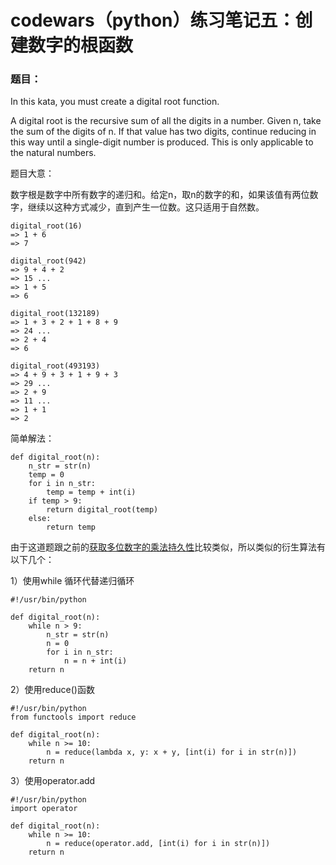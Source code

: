# codewars（python）练习笔记五：创建数字的根函数

### 题目：

In this kata, you must create a digital root function.

A digital root is the recursive sum of all the digits in a number. Given n, take the sum of the digits of n. If that value has two digits, continue reducing in this way until a single-digit number is produced. This is only applicable to the natural numbers.

题目大意：

数字根是数字中所有数字的递归和。给定n，取n的数字的和，如果该值有两位数字，继续以这种方式减少，直到产生一位数。这只适用于自然数。

```
digital_root(16)
=> 1 + 6
=> 7

digital_root(942)
=> 9 + 4 + 2
=> 15 ...
=> 1 + 5
=> 6

digital_root(132189)
=> 1 + 3 + 2 + 1 + 8 + 9
=> 24 ...
=> 2 + 4
=> 6

digital_root(493193)
=> 4 + 9 + 3 + 1 + 9 + 3
=> 29 ...
=> 2 + 9
=> 11 ...
=> 1 + 1
=> 2
```

简单解法：

```
def digital_root(n):
    n_str = str(n)
    temp = 0
    for i in n_str:
        temp = temp + int(i) 
    if temp > 9:
        return digital_root(temp)
    else:
        return temp
```

由于这道题跟之前的[获取多位数字的乘法持久性](https://www.jianshu.com/p/27503826d1b3)比较类似，所以类似的衍生算法有以下几个：

1）使用while 循环代替递归循环

```
#!/usr/bin/python

def digital_root(n):
    while n > 9:
        n_str = str(n)
        n = 0
        for i in n_str:
            n = n + int(i) 
    return n
```

2）使用reduce()函数

```
#!/usr/bin/python
from functools import reduce

def digital_root(n):
    while n >= 10:
        n = reduce(lambda x, y: x + y, [int(i) for i in str(n)])
    return n
```

3）使用operator.add

```
#!/usr/bin/python
import operator

def digital_root(n):
    while n >= 10:
        n = reduce(operator.add, [int(i) for i in str(n)])
    return n
```
